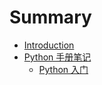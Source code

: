 # Summary

* [Introduction](README.md)
* [Python 手册笔记](python-shou-ce-bi-ji.md)
  * [Python 入门](python-notebooks/01python-notebooks.md)

